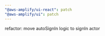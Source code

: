 ```yaml
---
"@aws-amplify/ui-react": patch
"@aws-amplify/ui": patch
---
```


refactor: move autoSignIn logic to signIn actor

